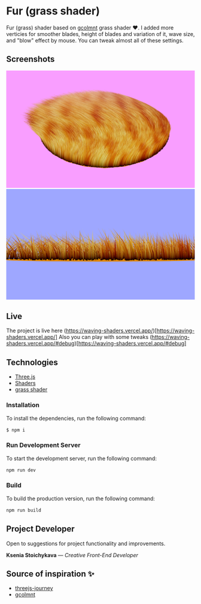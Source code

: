 # Fur (grass shader)

Fur (grass) shader based on [gcolmnt](https://github.com/gcolmnt/Vmachine) grass shader :heart:.
I added more verticies for smoother blades, height of blades and variation of it, wave size, and "blow" effect by mouse.
You can tweak almost all of these settings.

## Screenshots

![example2](https://github.com/kseniya7991/fur-shader/blob/master/example2.png)
![example](https://github.com/kseniya7991/fur-shader/blob/master/example.png)

## Live

The project is live here (https://waving-shaders.vercel.app/)[https://waving-shaders.vercel.app/]
Also you can play with some tweaks (https://waving-shaders.vercel.app/#debug)[https://waving-shaders.vercel.app/#debug]

## Technologies

-   [Three.js](https://threejs.org/)
-   [Shaders](https://shaderific.com/glsl.html)
-   [grass shader](https://github.com/gcolmnt/Vmachine)

### Installation

To install the dependencies, run the following command:

```sh
$ npm i
```

### Run Development Server

To start the development server, run the following command:

```sh
npm run dev
```

### Build

To build the production version, run the following command:

```sh
npm run build
```

## Project Developer

Open to suggestions for project functionality and improvements.

**Ksenia Stoichykava** — _Creative Front-End Developer_

## Source of inspiration :sparkles:

-   [threejs-journey](https://threejs-journey.com/)
-   [gcolmnt](https://github.com/gcolmnt/Vmachine)
